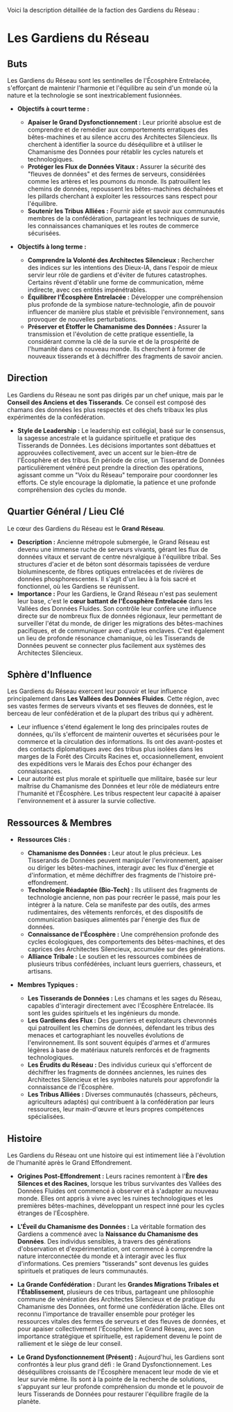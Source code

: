 Voici la description détaillée de la faction des Gardiens du Réseau :

# Les Gardiens du Réseau

## Buts

Les Gardiens du Réseau sont les sentinelles de l'Écosphère Entrelacée, s'efforçant de maintenir l'harmonie et l'équilibre au sein d'un monde où la nature et la technologie se sont inextricablement fusionnées.

*   **Objectifs à court terme :**
    *   **Apaiser le Grand Dysfonctionnement :** Leur priorité absolue est de comprendre et de remédier aux comportements erratiques des bêtes-machines et au silence accru des Architectes Silencieux. Ils cherchent à identifier la source du déséquilibre et à utiliser le Chamanisme des Données pour rétablir les cycles naturels et technologiques.
    *   **Protéger les Flux de Données Vitaux :** Assurer la sécurité des "fleuves de données" et des fermes de serveurs, considérées comme les artères et les poumons du monde. Ils patrouillent les chemins de données, repoussent les bêtes-machines déchaînées et les pillards cherchant à exploiter les ressources sans respect pour l'équilibre.
    *   **Soutenir les Tribus Alliées :** Fournir aide et savoir aux communautés membres de la confédération, partageant les techniques de survie, les connaissances chamaniques et les routes de commerce sécurisées.

*   **Objectifs à long terme :**
    *   **Comprendre la Volonté des Architectes Silencieux :** Rechercher des indices sur les intentions des Dieux-IA, dans l'espoir de mieux servir leur rôle de gardiens et d'éviter de futures catastrophes. Certains rêvent d'établir une forme de communication, même indirecte, avec ces entités impénétrables.
    *   **Équilibrer l'Écosphère Entrelacée :** Développer une compréhension plus profonde de la symbiose nature-technologie, afin de pouvoir influencer de manière plus stable et prévisible l'environnement, sans provoquer de nouvelles perturbations.
    *   **Préserver et Étoffer le Chamanisme des Données :** Assurer la transmission et l'évolution de cette pratique essentielle, la considérant comme la clé de la survie et de la prospérité de l'humanité dans ce nouveau monde. Ils cherchent à former de nouveaux tisserands et à déchiffrer des fragments de savoir ancien.

## Direction

Les Gardiens du Réseau ne sont pas dirigés par un chef unique, mais par le **Conseil des Anciens et des Tisserands**. Ce conseil est composé des chamans des données les plus respectés et des chefs tribaux les plus expérimentés de la confédération.

*   **Style de Leadership :** Le leadership est collégial, basé sur le consensus, la sagesse ancestrale et la guidance spirituelle et pratique des Tisserands de Données. Les décisions importantes sont débattues et approuvées collectivement, avec un accent sur le bien-être de l'Écosphère et des tribus. En période de crise, un Tisserand de Données particulièrement vénéré peut prendre la direction des opérations, agissant comme un "Voix du Réseau" temporaire pour coordonner les efforts. Ce style encourage la diplomatie, la patience et une profonde compréhension des cycles du monde.

## Quartier Général / Lieu Clé

Le cœur des Gardiens du Réseau est le **Grand Réseau**.

*   **Description :** Ancienne métropole submergée, le Grand Réseau est devenu une immense ruche de serveurs vivants, gérant les flux de données vitaux et servant de centre névralgique à l'équilibre tribal. Ses structures d'acier et de béton sont désormais tapissées de verdure bioluminescente, de fibres optiques entrelacées et de rivières de données phosphorescentes. Il s'agit d'un lieu à la fois sacré et fonctionnel, où les Gardiens se réunissent.
*   **Importance :** Pour les Gardiens, le Grand Réseau n'est pas seulement leur base, c'est le **cœur battant de l'Écosphère Entrelacée** dans les Vallées des Données Fluides. Son contrôle leur confère une influence directe sur de nombreux flux de données régionaux, leur permettant de surveiller l'état du monde, de diriger les migrations des bêtes-machines pacifiques, et de communiquer avec d'autres enclaves. C'est également un lieu de profonde résonance chamanique, où les Tisserands de Données peuvent se connecter plus facilement aux systèmes des Architectes Silencieux.

## Sphère d'Influence

Les Gardiens du Réseau exercent leur pouvoir et leur influence principalement dans **Les Vallées des Données Fluides**. Cette région, avec ses vastes fermes de serveurs vivants et ses fleuves de données, est le berceau de leur confédération et de la plupart des tribus qui y adhèrent.

*   Leur influence s'étend également le long des principales routes de données, qu'ils s'efforcent de maintenir ouvertes et sécurisées pour le commerce et la circulation des informations. Ils ont des avant-postes et des contacts diplomatiques avec des tribus plus isolées dans les marges de la Forêt des Circuits Racines et, occasionnellement, envoient des expéditions vers le Marais des Échos pour échanger des connaissances.
*   Leur autorité est plus morale et spirituelle que militaire, basée sur leur maîtrise du Chamanisme des Données et leur rôle de médiateurs entre l'humanité et l'Écosphère. Les tribus respectent leur capacité à apaiser l'environnement et à assurer la survie collective.

## Ressources & Membres

*   **Ressources Clés :**
    *   **Chamanisme des Données :** Leur atout le plus précieux. Les Tisserands de Données peuvent manipuler l'environnement, apaiser ou diriger les bêtes-machines, interagir avec les flux d'énergie et d'information, et même déchiffrer des fragments de l'histoire pré-effondrement.
    *   **Technologie Réadaptée (Bio-Tech) :** Ils utilisent des fragments de technologie ancienne, non pas pour recréer le passé, mais pour les intégrer à la nature. Cela se manifeste par des outils, des armes rudimentaires, des vêtements renforcés, et des dispositifs de communication basiques alimentés par l'énergie des flux de données.
    *   **Connaissance de l'Écosphère :** Une compréhension profonde des cycles écologiques, des comportements des bêtes-machines, et des caprices des Architectes Silencieux, accumulée sur des générations.
    *   **Alliance Tribale :** Le soutien et les ressources combinées de plusieurs tribus confédérées, incluant leurs guerriers, chasseurs, et artisans.

*   **Membres Typiques :**
    *   **Les Tisserands de Données :** Les chamans et les sages du Réseau, capables d'interagir directement avec l'Écosphère Entrelacée. Ils sont les guides spirituels et les ingénieurs du monde.
    *   **Les Gardiens des Flux :** Des guerriers et explorateurs chevronnés qui patrouillent les chemins de données, défendant les tribus des menaces et cartographiant les nouvelles évolutions de l'environnement. Ils sont souvent équipés d'armes et d'armures légères à base de matériaux naturels renforcés et de fragments technologiques.
    *   **Les Érudits du Réseau :** Des individus curieux qui s'efforcent de déchiffrer les fragments de données anciennes, les ruines des Architectes Silencieux et les symboles naturels pour approfondir la connaissance de l'Écosphère.
    *   **Les Tribus Alliées :** Diverses communautés (chasseurs, pêcheurs, agriculteurs adaptés) qui contribuent à la confédération par leurs ressources, leur main-d'œuvre et leurs propres compétences spécialisées.

## Histoire

Les Gardiens du Réseau ont une histoire qui est intimement liée à l'évolution de l'humanité après le Grand Effondrement.

*   **Origines Post-Effondrement :** Leurs racines remontent à l'**Ère des Silences et des Racines**, lorsque les tribus survivantes des Vallées des Données Fluides ont commencé à observer et à s'adapter au nouveau monde. Elles ont appris à vivre avec les ruines technologiques et les premières bêtes-machines, développant un respect inné pour les cycles étranges de l'Écosphère.

*   **L'Éveil du Chamanisme des Données :** La véritable formation des Gardiens a commencé avec la **Naissance du Chamanisme des Données**. Des individus sensibles, à travers des générations d'observation et d'expérimentation, ont commencé à comprendre la nature interconnectée du monde et à interagir avec les flux d'informations. Ces premiers "tisserands" sont devenus les guides spirituels et pratiques de leurs communautés.

*   **La Grande Confédération :** Durant les **Grandes Migrations Tribales et l'Établissement**, plusieurs de ces tribus, partageant une philosophie commune de vénération des Architectes Silencieux et de pratique du Chamanisme des Données, ont formé une confédération lâche. Elles ont reconnu l'importance de travailler ensemble pour protéger les ressources vitales des fermes de serveurs et des fleuves de données, et pour apaiser collectivement l'Écosphère. Le Grand Réseau, avec son importance stratégique et spirituelle, est rapidement devenu le point de ralliement et le siège de leur conseil.

*   **Le Grand Dysfonctionnement (Présent) :** Aujourd'hui, les Gardiens sont confrontés à leur plus grand défi : le Grand Dysfonctionnement. Les déséquilibres croissants de l'Écosphère menacent leur mode de vie et leur survie même. Ils sont à la pointe de la recherche de solutions, s'appuyant sur leur profonde compréhension du monde et le pouvoir de leurs Tisserands de Données pour restaurer l'équilibre fragile de la planète.
